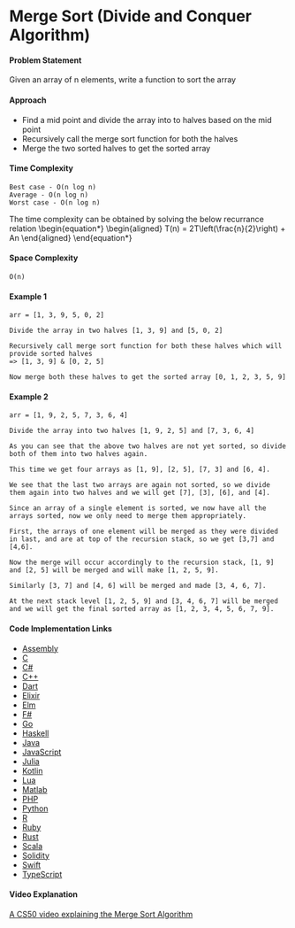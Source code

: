 # Merge Sort (Divide and Conquer Algorithm)

#### Problem Statement

Given an array of n elements, write a function to sort the array

#### Approach

- Find a mid point and divide the array into to halves based on the mid point
- Recursively call the merge sort function for both the halves
- Merge the two sorted halves to get the sorted array

#### Time Complexity

```
Best case - O(n log n)
Average - O(n log n)
Worst case - O(n log n)
```

The time complexity can be obtained by solving the below recurrance relation
\begin{equation*}
\begin{aligned}
T(n) = 2T\left(\frac{n}{2}\right) + An
\end{aligned}
\end{equation*}


#### Space Complexity

```
O(n)
```

#### Example 1

```
arr = [1, 3, 9, 5, 0, 2]  

Divide the array in two halves [1, 3, 9] and [5, 0, 2]

Recursively call merge sort function for both these halves which will provide sorted halves
=> [1, 3, 9] & [0, 2, 5]

Now merge both these halves to get the sorted array [0, 1, 2, 3, 5, 9]
```

#### Example 2

```
arr = [1, 9, 2, 5, 7, 3, 6, 4]  

Divide the array into two halves [1, 9, 2, 5] and [7, 3, 6, 4]

As you can see that the above two halves are not yet sorted, so divide both of them into two halves again.

This time we get four arrays as [1, 9], [2, 5], [7, 3] and [6, 4].

We see that the last two arrays are again not sorted, so we divide them again into two halves and we will get [7], [3], [6], and [4].

Since an array of a single element is sorted, we now have all the arrays sorted, now we only need to merge them appropriately.

First, the arrays of one element will be merged as they were divided in last, and are at top of the recursion stack, so we get [3,7] and [4,6].

Now the merge will occur accordingly to the recursion stack, [1, 9] and [2, 5] will be merged and will make [1, 2, 5, 9].

Similarly [3, 7] and [4, 6] will be merged and made [3, 4, 6, 7].

At the next stack level [1, 2, 5, 9] and [3, 4, 6, 7] will be merged and we will get the final sorted array as [1, 2, 3, 4, 5, 6, 7, 9].
```

#### Code Implementation Links

- [Assembly](https://github.com/TheAlgorithms/AArch64_Assembly/blob/main/sorters/merge_sort.s)
- [C](https://github.com/TheAlgorithms/C/blob/master/sorting/merge_sort.c)
- [C#](https://github.com/TheAlgorithms/C-Sharp/blob/master/Algorithms/Sorters/Comparison/MergeSorter.cs)
- [C++](https://github.com/TheAlgorithms/C-Plus-Plus/blob/master/sorting/merge_sort.cpp)
- [Dart](https://github.com/TheAlgorithms/Dart/blob/master/sort/merge_sort.dart)
- [Elixir](https://github.com/TheAlgorithms/Elixir/blob/master/lib/sorting/merge_sort.ex)
- [Elm](https://github.com/TheAlgorithms/Elm/blob/master/src/Sorting/MergeSort.elm)
- [F#](https://github.com/TheAlgorithms/F-Sharp/blob/main/Algorithms/Sort/Merge_Sort.fs)
- [Go](https://github.com/TheAlgorithms/Go/blob/master/sort/mergesort.go)
- [Haskell](https://github.com/TheAlgorithms/Haskell/blob/master/src/Sorts/MergeSort.hs)
- [Java](https://github.com/TheAlgorithms/Java/blob/master/src/main/java/com/thealgorithms/sorts/MergeSort.java)
- [JavaScript](https://github.com/TheAlgorithms/JavaScript/blob/master/Sorts/MergeSort.js)
- [Julia](https://github.com/TheAlgorithms/Julia/blob/main/src/sorts/merge_sort.jl)
- [Kotlin](https://github.com/TheAlgorithms/Kotlin/blob/master/src/main/kotlin/sort/MergeSort.kt)
- [Lua](https://github.com/TheAlgorithms/Lua/blob/main/src/sorting/mergesort.lua)
- [Matlab](https://github.com/TheAlgorithms/MATLAB-Octave/blob/master/algorithms/sorting/merge_sort.m)
- [PHP](https://github.com/TheAlgorithms/PHP/blob/master/Sorting/MergeSort.php)
- [Python](https://github.com/TheAlgorithms/Python/blob/master/sorts/merge_sort.py)
- [R](https://github.com/TheAlgorithms/R/blob/master/sorting_algorithms/merge_sort.r)
- [Ruby](https://github.com/TheAlgorithms/Ruby/blob/master/sorting/merge_sort.rb)
- [Rust](https://github.com/TheAlgorithms/Rust/blob/master/src/sorting/merge_sort.rs)
- [Scala](https://github.com/TheAlgorithms/Scala/blob/master/src/main/scala/Sort/MergeSort.scala)
- [Solidity](https://github.com/TheAlgorithms/Solidity/blob/main/src/Sorts/MergeSort.sol)
- [Swift](https://github.com/TheAlgorithms/Swift/blob/master/sorts/MergeSort.swift)
- [TypeScript](https://github.com/TheAlgorithms/TypeScript/blob/master/sorts/merge_sort.ts)

#### Video Explanation

[A CS50 video explaining the Merge Sort Algorithm](https://www.youtube.com/watch?v=EeQ8pwjQxTM)
